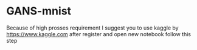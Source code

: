 # GANS-mnist
Because of high prosses requirement I suggest you to use kaggle by https://www.kaggle.com 
after register and open new notebook follow this step

